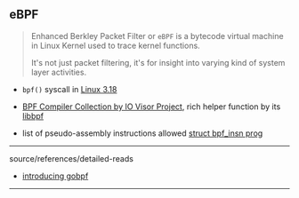 
## eBPF

> Enhanced Berkley Packet Filter or `eBPF` is a bytecode virtual machine in Linux Kernel used to trace kernel functions.
>
> It's not just packet filtering, it's for insight into varying kind of system layer activities.

* `bpf()` syscall in [Linux 3.18](https://github.com/torvalds/linux/tree/master/tools/lib/bpf)

* [BPF Compiler Collection by IO Visor Project](https://github.com/iovisor/bcc), rich helper function by its [libbpf](https://github.com/iovisor/bcc/blob/master/src/cc/libbpf.c)

* list of pseudo-assembly instructions allowed [struct bpf\_insn prog](https://github.com/torvalds/linux/blob/master/samples/bpf/sock_example.c)

---

source/references/detailed-reads

* [introducing gobpf](https://kinvolk.io/blog/2016/11/introducing-gobpf---using-ebpf-from-go/)

---
